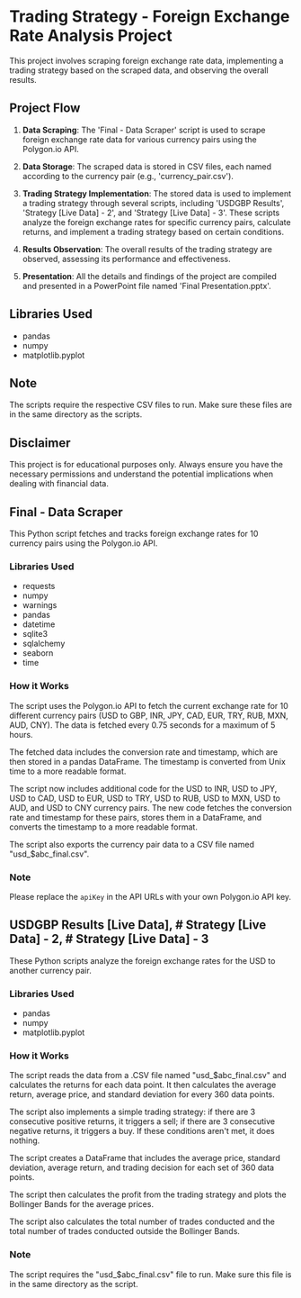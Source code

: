 # Trading Strategy - Foreign Exchange Rate Analysis Project

This project involves scraping foreign exchange rate data, implementing a trading strategy based on the scraped data, and observing the overall results.

## Project Flow

1. **Data Scraping**: The 'Final - Data Scraper' script is used to scrape foreign exchange rate data for various currency pairs using the Polygon.io API.

2. **Data Storage**: The scraped data is stored in CSV files, each named according to the currency pair (e.g., 'currency_pair.csv').

3. **Trading Strategy Implementation**: The stored data is used to implement a trading strategy through several scripts, including 'USDGBP Results', 'Strategy [Live Data] - 2', and 'Strategy [Live Data] - 3'. These scripts analyze the foreign exchange rates for specific currency pairs, calculate returns, and implement a trading strategy based on certain conditions.

4. **Results Observation**: The overall results of the trading strategy are observed, assessing its performance and effectiveness.

5. **Presentation**: All the details and findings of the project are compiled and presented in a PowerPoint file named 'Final Presentation.pptx'.

## Libraries Used
- pandas
- numpy
- matplotlib.pyplot

## Note

The scripts require the respective CSV files to run. Make sure these files are in the same directory as the scripts.

## Disclaimer

This project is for educational purposes only. Always ensure you have the necessary permissions and understand the potential implications when dealing with financial data.

## Final - Data Scraper

This Python script fetches and tracks foreign exchange rates for 10 currency pairs using the Polygon.io API.

### Libraries Used
- requests
- numpy
- warnings
- pandas
- datetime
- sqlite3
- sqlalchemy
- seaborn
- time

### How it Works

The script uses the Polygon.io API to fetch the current exchange rate for 10 different currency pairs (USD to GBP, INR, JPY, CAD, EUR, TRY, RUB, MXN, AUD, CNY). The data is fetched every 0.75 seconds for a maximum of 5 hours.

The fetched data includes the conversion rate and timestamp, which are then stored in a pandas DataFrame. The timestamp is converted from Unix time to a more readable format.

The script now includes additional code for the USD to INR, USD to JPY, USD to CAD, USD to EUR, USD to TRY, USD to RUB, USD to MXN, USD to AUD, and USD to CNY currency pairs. The new code fetches the conversion rate and timestamp for these pairs, stores them in a DataFrame, and converts the timestamp to a more readable format.

The script also exports the currency pair data to a CSV file named "usd_$abc_final.csv".

### Note

Please replace the `apiKey` in the API URLs with your own Polygon.io API key.

## USDGBP Results [Live Data], # Strategy [Live Data] - 2, # Strategy [Live Data] - 3

These Python scripts analyze the foreign exchange rates for the USD to another currency pair.

### Libraries Used
- pandas
- numpy
- matplotlib.pyplot

### How it Works

The script reads the data from a .CSV file named "usd_$abc_final.csv" and calculates the returns for each data point. It then calculates the average return, average price, and standard deviation for every 360 data points.

The script also implements a simple trading strategy: if there are 3 consecutive positive returns, it triggers a sell; if there are 3 consecutive negative returns, it triggers a buy. If these conditions aren't met, it does nothing.

The script creates a DataFrame that includes the average price, standard deviation, average return, and trading decision for each set of 360 data points.

The script then calculates the profit from the trading strategy and plots the Bollinger Bands for the average prices.

The script also calculates the total number of trades conducted and the total number of trades conducted outside the Bollinger Bands.

### Note

The script requires the "usd_$abc_final.csv" file to run. Make sure this file is in the same directory as the script.
